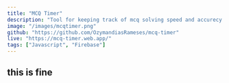```yaml
---
title: "MCQ Timer"
description: "Tool for keeping track of mcq solving speed and accurecy."
image: "/images/mcqtimer.png"
github: "https://github.com/OzymandiasRameses/mcq-timer"
live: "https://mcq-timer.web.app/"
tags: ["Javascript", "Firebase"]
---
```


## this is fine
